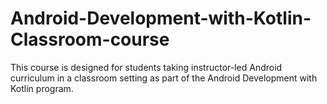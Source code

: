 # Android-Development-with-Kotlin-Classroom-course
This course is designed for students taking instructor-led Android curriculum in a classroom setting as part of the Android Development with Kotlin program.
